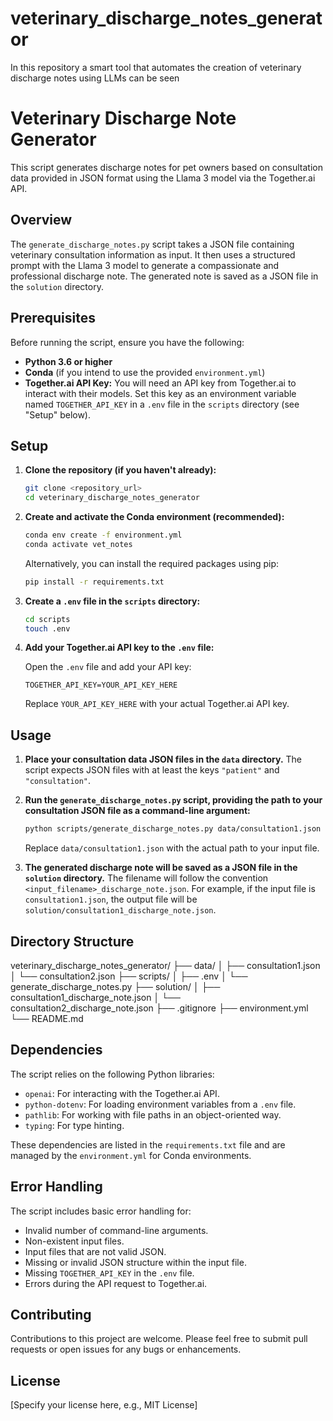 # veterinary_discharge_notes_generator
In this repository a smart tool that automates the creation of veterinary discharge notes using LLMs can be seen
# Veterinary Discharge Note Generator

This script generates discharge notes for pet owners based on consultation data provided in JSON format using the Llama 3 model via the Together.ai API.

## Overview

The `generate_discharge_notes.py` script takes a JSON file containing veterinary consultation information as input. It then uses a structured prompt with the Llama 3 model to generate a compassionate and professional discharge note. The generated note is saved as a JSON file in the `solution` directory.

## Prerequisites

Before running the script, ensure you have the following:

* **Python 3.6 or higher**
* **Conda** (if you intend to use the provided `environment.yml`)
* **Together.ai API Key:** You will need an API key from Together.ai to interact with their models. Set this key as an environment variable named `TOGETHER_API_KEY` in a `.env` file in the `scripts` directory (see "Setup" below).

## Setup

1.  **Clone the repository (if you haven't already):**

    ```bash
    git clone <repository_url>
    cd veterinary_discharge_notes_generator
    ```

2.  **Create and activate the Conda environment (recommended):**

    ```bash
    conda env create -f environment.yml
    conda activate vet_notes
    ```

    Alternatively, you can install the required packages using pip:

    ```bash
    pip install -r requirements.txt
    ```

3.  **Create a `.env` file in the `scripts` directory:**

    ```bash
    cd scripts
    touch .env
    ```

4.  **Add your Together.ai API key to the `.env` file:**

    Open the `.env` file and add your API key:

    ```
    TOGETHER_API_KEY=YOUR_API_KEY_HERE
    ```

    Replace `YOUR_API_KEY_HERE` with your actual Together.ai API key.

## Usage

1.  **Place your consultation data JSON files in the `data` directory.** The script expects JSON files with at least the keys `"patient"` and `"consultation"`.

2.  **Run the `generate_discharge_notes.py` script, providing the path to your consultation JSON file as a command-line argument:**

    ```bash
    python scripts/generate_discharge_notes.py data/consultation1.json
    ```

    Replace `data/consultation1.json` with the actual path to your input file.

3.  **The generated discharge note will be saved as a JSON file in the `solution` directory.** The filename will follow the convention `<input_filename>_discharge_note.json`. For example, if the input file is `consultation1.json`, the output file will be `solution/consultation1_discharge_note.json`.

## Directory Structure

veterinary_discharge_notes_generator/
├── data/
│   ├── consultation1.json
│   └── consultation2.json
├── scripts/
│   ├── .env
│   └── generate_discharge_notes.py
├── solution/
│   ├── consultation1_discharge_note.json
│   └── consultation2_discharge_note.json
├── .gitignore
├── environment.yml
└── README.md

## Dependencies

The script relies on the following Python libraries:

* `openai`: For interacting with the Together.ai API.
* `python-dotenv`: For loading environment variables from a `.env` file.
* `pathlib`: For working with file paths in an object-oriented way.
* `typing`: For type hinting.

These dependencies are listed in the `requirements.txt` file and are managed by the `environment.yml` for Conda environments.

## Error Handling

The script includes basic error handling for:

* Invalid number of command-line arguments.
* Non-existent input files.
* Input files that are not valid JSON.
* Missing or invalid JSON structure within the input file.
* Missing `TOGETHER_API_KEY` in the `.env` file.
* Errors during the API request to Together.ai.

## Contributing

Contributions to this project are welcome. Please feel free to submit pull requests or open issues for any bugs or enhancements.

## License

[Specify your license here, e.g., MIT License]